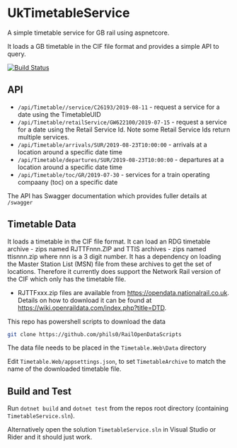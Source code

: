 # UkTimetableService
A simple timetable service for GB rail using aspnetcore.

It loads a GB timetable in the CIF file format and provides a simple API to query.

[![Build Status](https://dev.azure.com/phils0oss/UkRailProjects/_apis/build/status/Phils0.UkTimetableService?branchName=master)](https://dev.azure.com/phils0oss/UkRailProjects/_build/latest?definitionId=2&branchName=master)

## API

* `/api/Timetable//service/C26193/2019-08-11`  - request a service for a date using the TimetableUID
* `/api/Timetable/retailService/GW622100/2019-07-15`   - request a service for a date using the Retail Service Id. Note some Retail Service Ids return multiple services.
* `/api/Timetable/arrivals/SUR/2019-08-23T10:00:00`   - arrivals at a location around a specific date time
* `/api/Timetable/departures/SUR/2019-08-23T10:00:00`   - departures at a location around a specific date time
* `/api/Timetable/toc/GR/2019-07-30`   - services for a train operating compaany (toc) on a specific date

The API has Swagger documentation which provides fuller details at `/swagger`

## Timetable Data

It loads a timetable in the CIF file format.  It can load an RDG timetable archive - zips named RJTTFnnn.ZIP and TTIS archives - zips named ttisnnn.zip where nnn is a 3 digit number.  It has a dependency on loading the Master Station List (MSN) file from these archives to get the set of locations. Therefore it currently does support the Network Rail version of the CIF which only has the timetable file. 

* RJTTFxxx.zip files are available from https://opendata.nationalrail.co.uk. Details on how to download it can be found at https://wiki.openraildata.com/index.php?title=DTD.

This repo has powershell scripts to download the data 
```bash
git clone https://github.com/phils0/RailOpenDataScripts
```
The data file needs to be placed in the `Timetable.Web\Data` directory

Edit `Timetable.Web/appsettings.json`, to set  `TimetableArchive` to match the name of the downloaded timetable file.

## Build and Test

Run `dotnet build` and `dotnet test` from the repos root directory (containing `TimetableService.sln`).

Alternatively open the solution `TimetableService.sln` in Visual Studio or Rider and it should just work.
